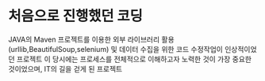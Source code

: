 # 처음으로 진행했던 코딩
JAVA의 Maven 프로젝트를 이용한 외부 라이브러리 활용(urllib,BeautifulSoup,selenium) 및 데이터 수집을 위한 코드 수정작업이 인상적이었던 프로젝트
이 당시에는 프로세스를 전체적으로 이해하고자 노력한 것이 가장 중요한 것이었으며, IT의 길을 걷게 된 프로젝트 
